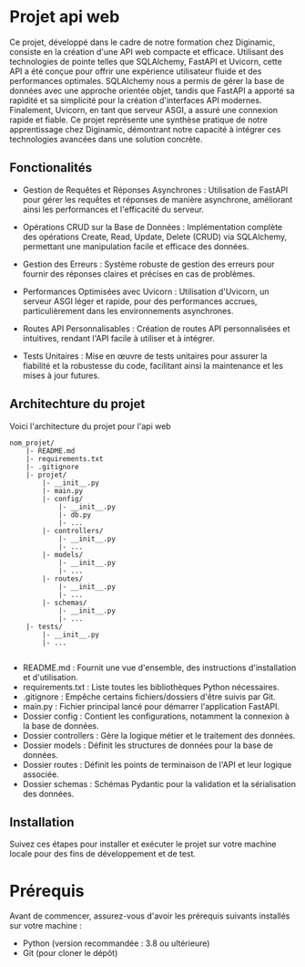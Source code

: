 # Projet api web

Ce projet, développé dans le cadre de notre formation chez Diginamic, consiste en la création d'une API web compacte et efficace. Utilisant des technologies de pointe telles que SQLAlchemy, FastAPI et Uvicorn, cette API a été conçue pour offrir une expérience utilisateur fluide et des performances optimales. SQLAlchemy nous a permis de gérer la base de données avec une approche orientée objet, tandis que FastAPI a apporté sa rapidité et sa simplicité pour la création d'interfaces API modernes. Finalement, Uvicorn, en tant que serveur ASGI, a assuré une connexion rapide et fiable. Ce projet représente une synthèse pratique de notre apprentissage chez Diginamic, démontrant notre capacité à intégrer ces technologies avancées dans une solution concrète.

## Fonctionalités

- Gestion de Requêtes et Réponses Asynchrones : Utilisation de FastAPI pour gérer les requêtes et réponses de manière asynchrone, améliorant ainsi les performances et l'efficacité du serveur.

- Opérations CRUD sur la Base de Données : Implémentation complète des opérations Create, Read, Update, Delete (CRUD) via SQLAlchemy, permettant une manipulation facile et efficace des données.

- Gestion des Erreurs : Système robuste de gestion des erreurs pour fournir des réponses claires et précises en cas de problèmes.

- Performances Optimisées avec Uvicorn : Utilisation d'Uvicorn, un serveur ASGI léger et rapide, pour des performances accrues, particulièrement dans les environnements asynchrones.

- Routes API Personnalisables : Création de routes API personnalisées et intuitives, rendant l'API facile à utiliser et à intégrer.

- Tests Unitaires : Mise en œuvre de tests unitaires pour assurer la fiabilité et la robustesse du code, facilitant ainsi la maintenance et les mises à jour futures.

## Architechture du projet

Voici l'architecture du projet pour l'api web

```
nom_projet/
    |- README.md
    |- requirements.txt
    |- .gitignore
    |- projet/
        |- __init__.py
        |- main.py
        |- config/
            |- __init__.py
            |- db.py
            |- ...
        |- controllers/
            |- __init__.py
            |- ...
        |- models/
            |- __init__.py
            |- ...
        |- routes/
            |- __init__.py
            |- ...
        |- schemas/
            |- __init__.py
            |- ...
    |- tests/
        |- __init__.py
        |- ...
   
```
- README.md : Fournit une vue d'ensemble, des instructions d'installation et d'utilisation.
- requirements.txt : Liste toutes les bibliothèques Python nécessaires.
- .gitignore : Empêche certains fichiers/dossiers d'être suivis par Git.
- main.py : Fichier principal lancé pour démarrer l'application FastAPI.
- Dossier config : Contient les configurations, notamment la connexion à la base de données.
- Dossier controllers : Gère la logique métier et le traitement des données.
- Dossier models : Définit les structures de données pour la base de données.
- Dossier routes : Définit les points de terminaison de l'API et leur logique associée.
- Dossier schemas : Schémas Pydantic pour la validation et la sérialisation des données.

## Installation 
Suivez ces étapes pour installer et exécuter le projet sur votre machine locale pour des fins de développement et de test.

# Prérequis
Avant de commencer, assurez-vous d'avoir les prérequis suivants installés sur votre machine :

- Python (version recommandée : 3.8 ou ultérieure)
- Git (pour cloner le dépôt)

